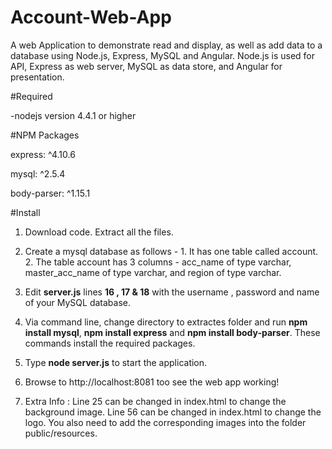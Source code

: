 Account-Web-App
===============

A web Application to demonstrate read and display, as well as add data to a database using Node.js, Express, MySQL and Angular.  Node.js is used for API, Express as web server, MySQL as data store, and Angular for presentation.

#Required

-nodejs version 4.4.1 or higher

#NPM Packages

express: ^4.10.6

mysql: ^2.5.4

body-parser: ^1.15.1

#Install
1.  Download code. Extract all the files.

2. Create a mysql database as follows -
				1. It has one table called account.
				2. The table account has 3 columns - acc_name of type varchar, master_acc_name of type varchar, and region of type varchar.

3.  Edit **server.js** lines **16 , 17 & 18** with the username , password and name of your MySQL database.
		
4.  Via command line, change directory to extractes folder and run **npm install mysql**, **npm install express** and **npm install body-parser**. These commands install the required packages. 

4.  Type **node server.js** to start the application.

5.  Browse to http://localhost:8081 too see the web app working!

6. Extra Info : Line 25 can be changed in index.html to change the background image.
		Line 56 can be changed in index.html to change the logo.
		You also need to add the corresponding images into the folder public/resources.

